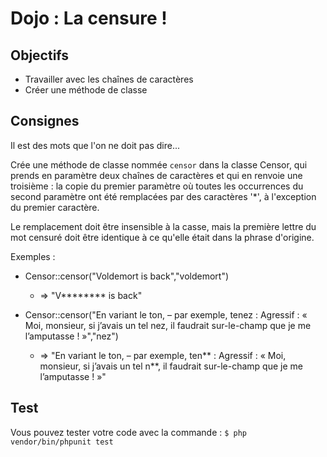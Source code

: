 # Dojo : La censure !

## Objectifs

- Travailler avec les chaînes de caractères
- Créer une méthode de classe

## Consignes

Il est des mots que l'on ne doit pas dire...

Crée une méthode de classe nommée `censor` dans la classe Censor, qui prends en paramètre deux chaînes de caractères et qui en renvoie une troisième : la copie du premier paramètre où toutes les occurrences du second paramètre ont été remplacées par des caractères '*', à l'exception du premier caractère.

Le remplacement doit être insensible à la casse, mais la première lettre du mot censuré doit être identique à ce qu'elle était dans la phrase d'origine.

Exemples :

- Censor::censor("Voldemort is back","voldemort") 
  - => "V******** is back"

- Censor::censor("En variant le ton, – par exemple, tenez : Agressif : « Moi, monsieur, si j’avais un tel nez, il faudrait sur-le-champ que je me l’amputasse ! »","nez")
  - => "En variant le ton, – par exemple, ten** : Agressif : « Moi, monsieur, si j’avais un tel n**, il faudrait sur-le-champ que je me l’amputasse ! »"

## Test

Vous pouvez tester votre code avec la commande : `$ php vendor/bin/phpunit test`
